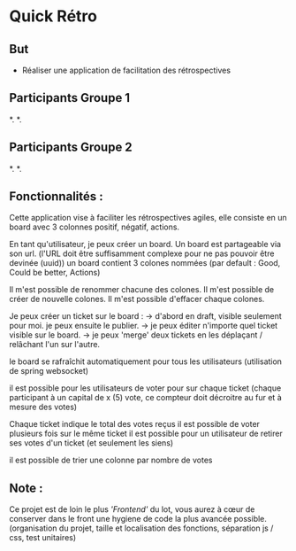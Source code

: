 # Quick Rétro

## But

* Réaliser une application de facilitation des rétrospectives


## Participants Groupe 1
*.
*.

## Participants Groupe 2
*.
*.


## Fonctionnalités :

Cette application vise à faciliter les rétrospectives agiles, elle consiste en un board avec 3 colonnes positif, négatif, actions.

En tant qu'utilisateur, je peux créer un board.
Un board est partageable via son url. (l'URL doit être suffisamment complexe pour ne pas pouvoir être devinée (uuid))
un board contient 3 colones nommées (par default : Good, Could be better, Actions)

Il m'est possible de renommer chacune des colones.
Il m'est possible de créer de nouvelle colones.
Il m'est possible d'effacer chaque colones.

Je peux créer un ticket sur le board : 
-> d'abord en draft, visible seulement pour moi. je peux ensuite le publier.
-> je peux éditer n'importe quel ticket visible sur le board.
-> je peux 'merge' deux tickets en les déplaçant / relâchant l'un sur l'autre.

le board se rafraîchit automatiquement pour tous les utilisateurs (utilisation de spring websocket)

il est possible pour les utilisateurs de voter pour sur chaque ticket (chaque participant à un capital de x (5) vote, ce compteur doit décroitre au fur et à mesure des votes)

Chaque ticket indique le total des votes reçus
il est possible de voter plusieurs fois sur le même ticket
il est possible pour un utilisateur de retirer ses votes d'un ticket (et seulement les siens)

il est possible de trier une colonne par nombre de votes

## Note :

Ce projet est de loin le plus _'Frontend'_ du lot, vous aurez à cœur de conserver dans le front une hygiene de code la plus avancée possible. (organisation du projet, taille et localisation des fonctions, séparation js / css, test unitaires) 


